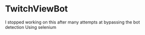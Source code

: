 # TwitchViewBot
I stopped working on this after many attempts at bypassing the bot detection
Using selenium
